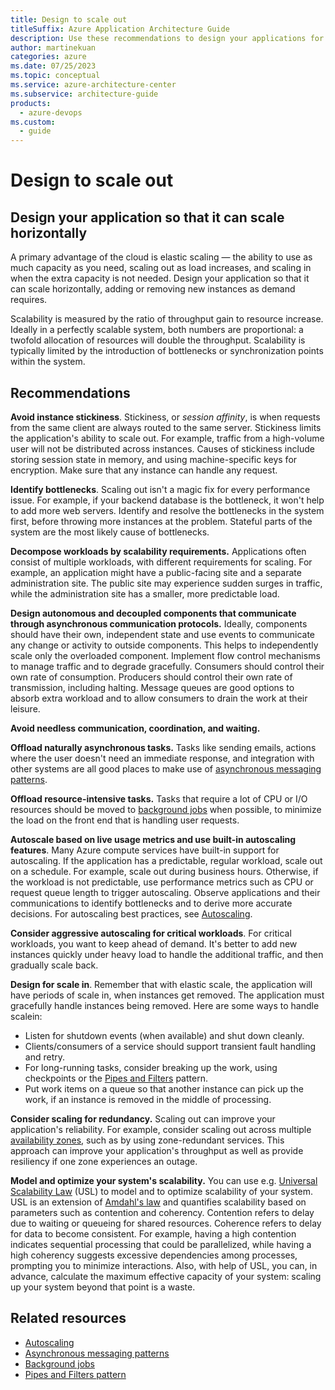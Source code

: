 ```yaml
---
title: Design to scale out
titleSuffix: Azure Application Architecture Guide
description: Use these recommendations to design your applications for horizontal scaling, which is the ability to use as much capacity as the application needs.
author: martinekuan
categories: azure
ms.date: 07/25/2023
ms.topic: conceptual
ms.service: azure-architecture-center
ms.subservice: architecture-guide
products:
  - azure-devops
ms.custom:
  - guide
---
```


# Design to scale out

## Design your application so that it can scale horizontally

A primary advantage of the cloud is elastic scaling &mdash; the ability to use as much capacity as you need, scaling out as load increases, and scaling in when the extra capacity is not needed. Design your application so that it can scale horizontally, adding or removing new instances as demand requires.

Scalability is measured by the ratio of throughput gain to resource increase. Ideally in a perfectly scalable system, both numbers are proportional: a twofold allocation of resources will double the throughput. Scalability is typically limited by the introduction of bottlenecks or synchronization points within the system. 

## Recommendations

**Avoid instance stickiness**. Stickiness, or *session affinity*, is when requests from the same client are always routed to the same server. Stickiness limits the application's ability to scale out. For example, traffic from a high-volume user will not be distributed across instances. Causes of stickiness include storing session state in memory, and using machine-specific keys for encryption. Make sure that any instance can handle any request.

**Identify bottlenecks**. Scaling out isn't a magic fix for every performance issue. For example, if your backend database is the bottleneck, it won't help to add more web servers. Identify and resolve the bottlenecks in the system first, before throwing more instances at the problem. Stateful parts of the system are the most likely cause of bottlenecks.

**Decompose workloads by scalability requirements.**  Applications often consist of multiple workloads, with different requirements for scaling. For example, an application might have a public-facing site and a separate administration site. The public site may experience sudden surges in traffic, while the administration site has a smaller, more predictable load.

**Design autonomous and decoupled components that communicate through asynchronous communication protocols.** Ideally, components should have their own, independent state and use events to communicate any change or activity to outside components. This helps to independently scale only the overloaded component. Implement flow control mechanisms to manage traffic and to degrade gracefully. Consumers should control their own rate of consumption. Producers should control their own rate of transmission, including halting. Message queues are good options to absorb extra workload and to allow consumers to drain the work at their leisure.

**Avoid needless communication, coordination, and waiting.**

**Offload naturally asynchronous tasks.** Tasks like sending emails, actions where the user doesn't need an immediate response, and integration with other systems are all good places to make use of [asynchronous messaging patterns](/dotnet/architecture/microservices/architect-microservice-container-applications/asynchronous-message-based-communication).

**Offload resource-intensive tasks.** Tasks that require a lot of CPU or I/O resources should be moved to [background jobs][background-jobs] when possible, to minimize the load on the front end that is handling user requests.

**Autoscale based on live usage metrics and use built-in autoscaling features**. Many Azure compute services have built-in support for autoscaling. If the application has a predictable, regular workload, scale out on a schedule. For example, scale out during business hours. Otherwise, if the workload is not predictable, use performance metrics such as CPU or request queue length to trigger autoscaling. Observe applications and their communications to identify bottlenecks and to derive more accurate decisions. For autoscaling best practices, see [Autoscaling][autoscaling].

**Consider aggressive autoscaling for critical workloads**. For critical workloads, you want to keep ahead of demand. It's better to add new instances quickly under heavy load to handle the additional traffic, and then gradually scale back.

**Design for scale in**.  Remember that with elastic scale, the application will have periods of scale in, when instances get removed. The application must gracefully handle instances being removed. Here are some ways to handle scalein:

- Listen for shutdown events (when available) and shut down cleanly.
- Clients/consumers of a service should support transient fault handling and retry.
- For long-running tasks, consider breaking up the work, using checkpoints or the [Pipes and Filters][pipes-filters-pattern] pattern.
- Put work items on a queue so that another instance can pick up the work, if an instance is removed in the middle of processing.

**Consider scaling for redundancy.** Scaling out can improve your application's reliability. For example, consider scaling out across multiple [availability zones](/azure/reliability/availability-zones-overview), such as by using zone-redundant services. This approach can improve your application's throughput as well as provide resiliency if one zone experiences an outage.

**Model and optimize your system's scalability.** You can use e.g. [Universal Scalability Law](http://www.perfdynamics.com/Manifesto/USLscalability.html) (USL) to model and to optimize scalability of your system. USL is an extension of [Amdahl's law](https://en.wikipedia.org/wiki/Amdahl%27s_law) and quantifies scalability based on parameters such as contention and coherency.  Contention refers to delay due to waiting or queueing for shared resources. Coherence refers to delay for data to become consistent. For example, having a high contention indicates sequential processing that could be parallelized, while having a high coherency suggests excessive dependencies among processes, prompting you to minimize interactions. Also, with help of USL, you can, in advance, calculate the maximum effective capacity of your system: scaling up your system beyond that point is a waste.

## Related resources

- [Autoscaling](/azure/architecture/best-practices/auto-scaling)
- [Asynchronous messaging patterns](/dotnet/architecture/microservices/architect-microservice-container-applications/asynchronous-message-based-communication)
- [Background jobs](/azure/architecture/best-practices/background-jobs)
- [Pipes and Filters pattern](/azure/architecture/patterns/pipes-and-filters)

<!-- links -->

[autoscaling]: ../../best-practices/auto-scaling.md
[background-jobs]: ../../best-practices/background-jobs.md
[pipes-filters-pattern]: ../../patterns/pipes-and-filters.yml
